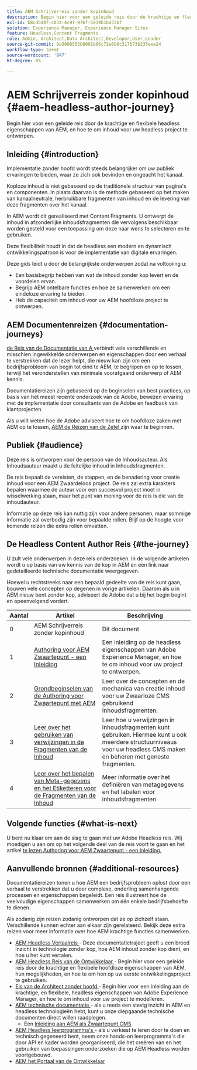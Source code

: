 ```yaml
---
title: AEM Schrijverreis zonder kopinhoud
description: Begin hier voor een geleide reis door de krachtige en flexibele headless eigenschappen van AEM, hun mogelijkheden, en hoe te om inhoud voor uw project te ontwerpen.
exl-id: b8cdbd0f-c034-4c9f-976f-5e39b1bd33bf
solution: Experience Manager, Experience Manager Sites
feature: Headless,Content Fragments
role: Admin, Architect,Data Architect,Developer,User,Leader
source-git-commit: 9a3008553b8091b66c72e0b6c317573b235eee24
workflow-type: tm+mt
source-wordcount: '847'
ht-degree: 0%

---
```


# AEM Schrijverreis zonder kopinhoud {#aem-headless-author-journey}

Begin hier voor een geleide reis door de krachtige en flexibele headless eigenschappen van AEM, en hoe te om inhoud voor uw headless project te ontwerpen.

## Inleiding {#introduction}

Implementatie zonder hoofd wordt steeds belangrijker om uw publiek ervaringen te bieden, waar ze zich ook bevinden en ongeacht het kanaal.

Koploze inhoud is niet gebaseerd op de traditionele structuur van pagina&#39;s en componenten. In plaats daarvan is de methode gebaseerd op het maken van kanaalneutrale, herbruikbare fragmenten van inhoud en de levering van deze fragmenten over het kanaal.

In AEM wordt dit gerealiseerd met Content Fragments. U ontwerpt de inhoud in afzonderlijke inhoudsfragmenten die vervolgens beschikbaar worden gesteld voor een toepassing om deze naar wens te selecteren en te gebruiken.

Deze flexibiliteit houdt in dat de headless een modern en dynamisch ontwikkelingspatroon is voor de implementatie van digitale ervaringen.

Deze gids leidt u door de belangrijkste onderwerpen zodat na voltooiing u:

* Een basisbegrip hebben van wat de inhoud zonder kop levert en de voordelen ervan.
* Begrijp AEM ontelbare functies en hoe ze samenwerken om een eindeloze ervaring te bieden.
* Heb de capaciteit om inhoud voor uw AEM hoofdloze project te ontwerpen.

## AEM Documentenreizen {#documentation-journeys}

[ de Reis van de Documentatie van A ](/help/journey-documentation/home.md) verbindt vele verschillende en misschien ingewikkelde onderwerpen en eigenschappen door een verhaal te verstrekken dat de lezer helpt, die nieuw kan zijn om een bedrijfsprobleem van begin tot eind te AEM, te begrijpen en op te lossen, terwijl het veronderstellen van minimale voorafgaand onderwerp of AEM kennis.

Documentatiereizen zijn gebaseerd op de beginselen van best practices, op basis van het meest recente onderzoek van de Adobe, bewezen ervaring met de implementatie door consultants van de Adobe en feedback van klantprojecten.

Als u wilt weten hoe de Adobe adviseert hoe te om hoofdloze zaken met AEM op te lossen, [ AEM de Reizen van de Zetel ](/help/journey-headless/overview.md) zijn waar te beginnen.

## Publiek {#audience}

Deze reis is ontworpen voor de persoon van de Inhoudsauteur. Als Inhoudsauteur maakt u de feitelijke inhoud in Inhoudsfragmenten.

De reis bepaalt de vereisten, de stappen, en de benadering voor creatie inhoud voor een AEM Zwaardeloos project. De reis zal extra karakters bepalen waarmee de auteur voor een succesvol project moet in wisselwerking staan, maar het punt van mening voor de reis is die van de inhoudauteur.

Informatie op deze reis kan nuttig zijn voor andere personen, maar sommige informatie zal overbodig zijn voor bepaalde rollen. Blijf op de hoogte voor komende reizen die extra rollen omvatten.

## De Headless Content Author Reis {#the-journey}

U zult vele onderwerpen in deze reis onderzoeken. In de volgende artikelen wordt u op basis van uw kennis van de kop in AEM en een link naar gedetailleerde technische documentatie weergegeven.

Hoewel u rechtstreeks naar een bepaald gedeelte van de reis kunt gaan, bouwen vele concepten op degenen in vorige artikelen. Daarom als u in AEM nieuw bent zonder kop, adviseert de Adobe dat u bij het begin begint en opeenvolgend vordert.

| Aantal | Artikel | Beschrijving |
|---|---|---|
| 0 | AEM Schrijverreis zonder kopinhoud | Dit document |
| 1 | [ Authoring voor AEM Zwaartepunt - een Inleiding ](introduction.md) | Een inleiding op de headless eigenschappen van Adobe Experience Manager, en hoe te om inhoud voor uw project te ontwerpen. |
| 2 | [ Grondbeginselen van de Authoring voor Zwaartepunt met AEM ](basics.md) | Leer over de concepten en de mechanica van creatie inhoud voor uw Zwaarloze CMS gebruikend Inhoudsfragmenten. |
| 3 | [ Leer over het gebruiken van verwijzingen in de Fragmenten van de Inhoud ](references.md) | Leer hoe u verwijzingen in inhoudsfragmenten kunt gebruiken. Hiermee kunt u ook meerdere structuurniveaus voor uw headless CMS maken en beheren met geneste fragmenten. |
| 4 | [ Leer over het bepalen van Meta-gegevens en het Etiketteren voor de Fragmenten van de Inhoud ](metadata-tagging.md) | Meer informatie over het definiëren van metagegevens en het labelen voor inhoudsfragmenten. |

## Volgende functies {#what-is-next}

U bent nu klaar om aan de slag te gaan met uw Adobe Headless reis. Wij moedigen u aan om op het volgende deel van de reis voort te gaan en het artikel [ te lezen Authoring voor AEM Zwaartepunt - een Inleiding.](introduction.md)

<!--
### Choose Your Own Adventure {#choose-your-path}

However, Adobe wants you to succeed as you get started with your AEM Headless project, regardless of your learning style. So consider these two options.

* If you prefer to continue to **learn about headless concepts and AEM's headless technologies**, you should continue your AEM headless journey as recommended by next reviewing the document [How to Model Your Content as AEM Content Models](model-your-content.md) where you learn how to model your content structure in AEM.
* If you prefer to **learn by doing**, you can jump to the [Getting Started with AEM Headless hands-on tutorial](https://experienceleague.adobe.com/docs/experience-manager-learn/getting-started-with-aem-headless/graphql/multi-step/overview.html?lang=nl-NL) where you will jump directly into AEM Headless development by implementing a simple project to expose AEM headless content.
-->

## Aanvullende bronnen {#additional-resources}

Documentatiereizen tonen u hoe AEM een bedrijfsprobleem oplost door een verhaal te verstrekken dat u door complexe, onderling samenhangende processen en eigenschappen begeleidt. Een reis illustreert hoe de veelvoudige eigenschappen samenwerken om één enkele bedrijfsbehoefte te dienen.

Als zodanig zijn reizen zodanig ontworpen dat ze op zichzelf staan. Verschillende kunnen echter aan elkaar zijn gerelateerd. Bekijk deze extra reizen voor meer informatie over hoe AEM krachtige functies samenwerken.

* [ AEM Headless Vertaalreis ](/help/journey-headless/translation/overview.md) - Deze documentatietraject geeft u een breed inzicht in technologie zonder kop, hoe AEM inhoud zonder kop dient, en hoe u het kunt vertalen.
* [ AEM Headless Reis van de Ontwikkelaar ](/help/journey-headless/developer/overview.md) - Begin hier voor een geleide reis door de krachtige en flexibele hoofdloze eigenschappen van AEM, hun mogelijkheden, en hoe te om hen op uw eerste ontwikkelingsproject te gebruiken.
* [ Eis van de Architect zonder hoofd ](/help/journey-headless/architect/overview.md) - Begin hier voor een inleiding aan de krachtige, en flexibele, headless eigenschappen van Adobe Experience Manager, en hoe te om inhoud voor uw project te modelleren.
* [ AEM technische documentatie ](https://experienceleague.adobe.com/docs/experience-manager-65.html?lang=nl-NL) - als u reeds een stevig inzicht in AEM en headless technologieën hebt, kunt u onze diepgaande technische documenten direct willen raadplegen.
   * Een [ Inleiding aan AEM als Zwaartepunt CMS ](/help/sites-developing/headless/introduction.md)
* [ AEM Headless leerprogramma&#39;s ](https://experienceleague.adobe.com/docs/experience-manager-learn/getting-started-with-aem-headless/overview.html?lang=nl-NL) - als u verkiest te leren door te doen en technisch gegeneerd bent, neem onze hands-on leerprogramma&#39;s die door API en kader worden georganiseerd, die het creëren van en het gebruiken van toepassingen onderzoeken die op AEM Headless worden voortgebouwd.
* [ AEM het Portaal van de Ontwikkelaar ](https://experienceleague.adobe.com/landing/experience-manager/headless/developer.html?lang=nl-NL)

